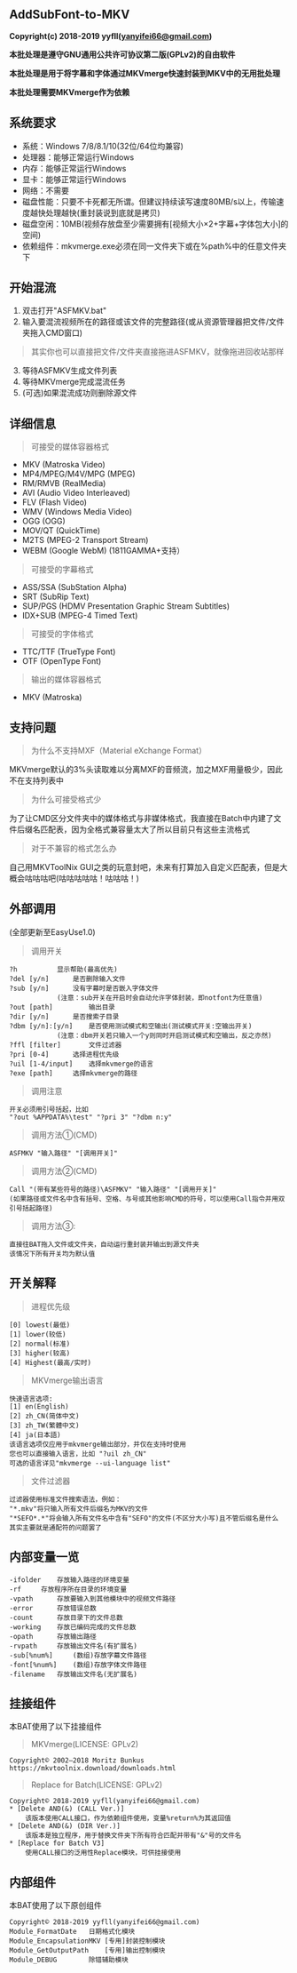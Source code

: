 AddSubFont-to-MKV
-
**Copyright(c) 2018-2019 yyfll(yanyifei66@gmail.com)**

**本批处理是遵守GNU通用公共许可协议第二版(GPLv2)的自由软件**

**本批处理是用于将字幕和字体通过MKVmerge快速封装到MKV中的无用批处理**

**本批处理需要MKVmerge作为依赖**

系统要求
-
* 系统：Windows 7/8/8.1/10(32位/64位均兼容)
* 处理器：能够正常运行Windows
* 内存：能够正常运行Windows
* 显卡：能够正常运行Windows
* 网络：不需要
* 磁盘性能：只要不卡死都无所谓。但建议持续读写速度80MB/s以上，传输速度越快处理越快(重封装说到底就是拷贝)
* 磁盘空闲：10MB(视频存放盘至少需要拥有[视频大小×2+字幕+字体包大小]的空间)
* 依赖组件：mkvmerge.exe必须在同一文件夹下或在%path%中的任意文件夹下

		
开始混流
-
1. 双击打开"ASFMKV.bat"
2. 输入要混流视频所在的路径或该文件的完整路径(或从资源管理器把文件/文件夹拖入CMD窗口)

> 其实你也可以直接把文件/文件夹直接拖进ASFMKV，就像拖进回收站那样

3. 等待ASFMKV生成文件列表
4. 等待MKVmerge完成混流任务
5. (可选)如果混流成功则删除源文件


详细信息
-
> 可接受的媒体容器格式
* MKV (Matroska Video) 
* MP4/MPEG/M4V/MPG (MPEG) 
* RM/RMVB (RealMedia)
* AVI (Audio Video Interleaved) 
* FLV (Flash Video) 
* WMV (Windows Media Video) 
* OGG (OGG) 
* MOV/QT (QuickTime) 
* M2TS (MPEG-2 Transport Stream) 
* WEBM (Google WebM) (1811GAMMA+支持）

> 可接受的字幕格式
* ASS/SSA (SubStation Alpha)
* SRT (SubRip Text) 
* SUP/PGS (HDMV Presentation Graphic Stream Subtitles) 
* IDX+SUB (MPEG-4 Timed Text)

> 可接受的字体格式
* TTC/TTF (TrueType Font) 
* OTF (OpenType Font)

> 输出的媒体容器格式
* MKV (Matroska)

支持问题
-
> 为什么不支持MXF（Material eXchange Format）

MKVmerge默认的3%头读取难以分离MXF的音频流，加之MXF用量极少，因此不在支持列表中
> 为什么可接受格式少

为了让CMD区分文件夹中的媒体格式与非媒体格式，我直接在Batch中内建了文件后缀名匹配表，因为全格式兼容量太大了所以目前只有这些主流格式
> 对于不兼容的格式怎么办

自己用MKVToolNix GUI之类的玩意封吧，未来有打算加入自定义匹配表，但是大概会咕咕咕吧(咕咕咕咕咕！咕咕咕！)

外部调用
-
(全部更新至EasyUse1.0)
> 调用开关

	?h 			显示帮助(最高优先)
	?del [y/n] 		是否删除输入文件
	?sub [y/n] 		没有字幕时是否嵌入字体文件
				(注意：sub开关在开启时会自动允许字体封装，即notfont为任意值)
	?out [path] 		输出目录
	?dir [y/n] 		是否搜索子目录
	?dbm [y/n]:[y/n] 	是否使用测试模式和空输出(测试模式开关:空输出开关)
				(注意：dbm开关若只输入一个y则同时开启测试模式和空输出，反之亦然)
	?ffl [filter] 		文件过滤器
	?pri [0-4] 		选择进程优先级
	?uil [1-4/input]	选择mkvmerge的语言
	?exe [path]		选择mkvmerge的路径
> 调用注意
	
	开关必须用引号括起，比如
	"?out %APPDATA%\test" "?pri 3" "?dbm n:y"
	
> 调用方法①(CMD)
	
	ASFMKV "输入路径" "[调用开关]"

> 调用方法②(CMD)
	
	Call "(带有某些符号的路径)\ASFMKV" "输入路径" "[调用开关]"
	(如果路径或文件名中含有括号、空格、与号或其他影响CMD的符号，可以使用Call指令并用双引号括起路径)
	
> 调用方法③:
	
	直接往BAT拖入文件或文件夹，自动运行重封装并输出到源文件夹
	该情况下所有开关均为默认值
	
开关解释
-
> 进程优先级
	
	[0] lowest(最低)
	[1] lower(较低)
	[2] normal(标准)
	[3] higher(较高)
	[4] Highest(最高/实时)


> MKVmerge输出语言
	
	快速语言选项:
	[1] en(English)
	[2] zh_CN(简体中文)
	[3] zh_TW(繁體中文)
	[4] ja(日本語)
	该语言选项仅应用于mkvmerge输出部分，并仅在支持时使用
	您也可以直接输入语言，比如 "?uil zh_CN"
	可选的语言详见"mkvmerge --ui-language list"

> 文件过滤器
	
	过滤器使用标准文件搜索语法，例如：
	"*.mkv"将只输入所有文件后缀名为MKV的文件
	"*SEFO*.*"将会输入所有文件名中含有"SEFO"的文件(不区分大小写)且不管后缀名是什么
	其实主要就是通配符的问题罢了
	



内部变量一览
-
	-ifolder 	存放输入路径的环境变量
	-rf	 	存放程序所在目录的环境变量
	-vpath 		存放要输入到其他模块中的视频文件路径
	-error 		存放错误总数
	-count 		存放目录下的文件总数
	-working 	存放已编码完成的文件总数
	-opath 		存放输出路径
	-rvpath 	存放输出文件名(有扩展名)
	-sub[%num%] 	(数组)存放字幕文件路径
	-font[%num%] 	(数组)存放字体文件路径
	-filename 	存放输出文件名(无扩展名)

挂接组件
-
本BAT使用了以下挂接组件

> MKVmerge(LICENSE: GPLv2)
	
	Copyright© 2002–2018 Moritz Bunkus
	https://mkvtoolnix.download/downloads.html

> Replace for Batch(LICENSE: GPLv2)
	
	Copyright© 2018-2019 yyfll(yanyifei66@gmail.com)
	* [Delete AND(&) (CALL Ver.)]
		该版本使用CALL接口，作为依赖组件使用，变量%return%为其返回值
	* [Delete AND(&) (DIR Ver.)]
		该版本是独立程序，用于替换文件夹下所有符合匹配并带有"&"号的文件名
	* [Replace for Batch V3]
		使用CALL接口的泛用性Replace模块，可供挂接使用

内部组件
-
本BAT使用了以下原创组件

	Copyright© 2018-2019 yyfll(yanyifei66@gmail.com)
	Module_FormatDate	日期格式化模块
	Module_EncapsulationMKV	[专用]封装控制模块
	Module_GetOutputPath	[专用]输出控制模块
	Module_DEBUG		除错辅助模块
